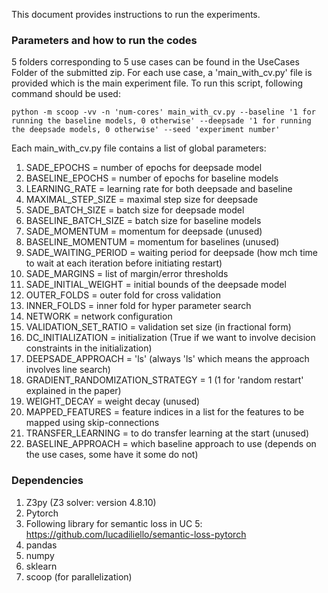 This document provides instructions to run the experiments.

### Parameters and how to run the codes
5 folders corresponding to 5 use cases can be found in the UseCases Folder of the submitted zip. 
For each use case, a 'main_with_cv.py' file is provided which is the main experiment file.
To run this script, following command should be used:

    python -m scoop -vv -n 'num-cores' main_with_cv.py --baseline '1 for running the baseline models, 0 otherwise' --deepsade '1 for running the deepsade models, 0 otherwise' --seed 'experiment number'

Each main_with_cv.py file contains a list of global parameters:

1. SADE_EPOCHS = number of epochs for deepsade model
2. BASELINE_EPOCHS = number of epochs for baseline models
3. LEARNING_RATE = learning rate for both deepsade and baseline
4. MAXIMAL_STEP_SIZE = maximal step size for deepsade
5. SADE_BATCH_SIZE = batch size for deepsade model
6. BASELINE_BATCH_SIZE = batch size for baseline models
7. SADE_MOMENTUM = momentum for deepsade (unused)
8. BASELINE_MOMENTUM = momentum for baselines (unused)
9. SADE_WAITING_PERIOD = waiting period for deepsade (how mch time to wait at each iteration before initiating restart)
10. SADE_MARGINS = list of margin/error thresholds 
11. SADE_INITIAL_WEIGHT = initial bounds of the deepsade model
12. OUTER_FOLDS = outer fold for cross validation
13. INNER_FOLDS = inner fold for hyper parameter search
14. NETWORK = network configuration
15. VALIDATION_SET_RATIO = validation set size (in fractional form)
16. DC_INITIALIZATION = initialization (True if we want to involve decision constraints in the initialization)
17. DEEPSADE_APPROACH = 'ls' (always 'ls' which means the approach involves line search)
18. GRADIENT_RANDOMIZATION_STRATEGY = 1 (1 for 'random restart' explained in the paper)
19. WEIGHT_DECAY = weight decay (unused)
20. MAPPED_FEATURES = feature indices in a list for the features to be mapped using skip-connections
21. TRANSFER_LEARNING = to do transfer learning at the start (unused)
22. BASELINE_APPROACH = which baseline approach to use (depends on the use cases, some have it some do not)


### Dependencies

1. Z3py (Z3 solver: version 4.8.10)
2. Pytorch
3. Following library for semantic loss in UC 5: https://github.com/lucadiliello/semantic-loss-pytorch
4. pandas
5. numpy
6. sklearn
7. scoop (for parallelization)